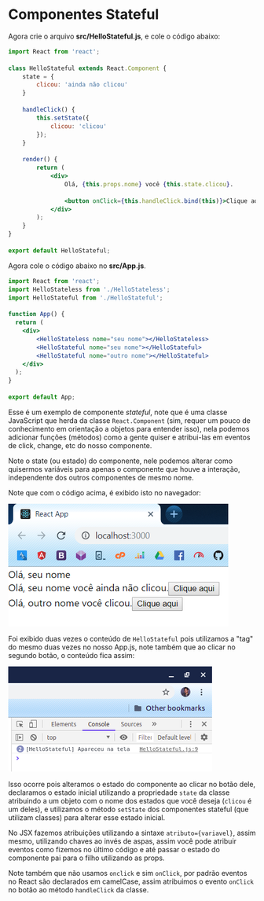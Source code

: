 # Componentes Stateful

Agora crie o arquivo **src/HelloStateful.js**, e cole o código abaixo:

```jsx
import React from 'react'; 

class HelloStateful extends React.Component {
    state = {
        clicou: 'ainda não clicou'
    }

    handleClick() {
        this.setState({
            clicou: 'clicou'
        });
    }

    render() {
        return (
            <div>
                Olá, {this.props.nome} você {this.state.clicou}.

                <button onClick={this.handleClick.bind(this)}>Clique aqui</button>
            </div>
        );
    }
}

export default HelloStateful;
```

Agora cole o código abaixo no **src/App.js**.

```jsx
import React from 'react';
import HelloStateless from './HelloStateless';
import HelloStateful from './HelloStateful';

function App() {
  return (
    <div>
        <HelloStateless nome="seu nome"></HelloStateless>
        <HelloStateful nome="seu nome"></HelloStateful>
        <HelloStateful nome="outro nome"></HelloStateful>
    </div>
  );
}

export default App;
```

Esse é um exemplo de componente _stateful_, note que é uma classe JavaScript que herda da classe `React.Component` (sim, requer um pouco de conhecimento em orientação a objetos para entender isso), nela podemos adicionar funções (métodos) como a gente quiser e atribui-las em eventos de click, change, etc do nosso componente.

Note o state (ou estado) do componente, nele podemos alterar como quisermos variáveis para apenas o componente que houve a interação, independente dos outros componentes de mesmo nome.

Note que com o código acima, é exibido isto no navegador:

![Resultado do código acima no navegador, exibindo os dois novo componentes](./assets/3.png)

Foi exibido duas vezes o conteúdo de `HelloStateful` pois utilizamos a "tag" do mesmo duas vezes no nosso App.js, note também que ao clicar no segundo botão, o conteúdo fica assim:

![Resultado do código acima no navegador, após clicar no segundo botão](./assets/4.png)

Isso ocorre pois alteramos o estado do componente ao clicar no botão dele, declaramos o estado inicial utilizando a propriedade `state` da classe atribuindo a um objeto com o nome dos estados que você deseja (`clicou` é um deles), e utilizamos o método `setState` dos componentes stateful (que utilizam classes) para alterar esse estado inicial.

No JSX fazemos atribuições utilizando a sintaxe `atributo={variavel}`, assim mesmo, utilizando chaves ao invés de aspas, assim você pode atribuir eventos como fizemos no último código e até passar o estado do componente pai para o filho utilizando as props.

Note também que não usamos `onclick` e sim `onClick`, por padrão eventos no React são declarados em camelCase, assim atribuimos o evento `onClick` no botão ao método `handleClick` da classe.
